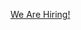 [We Are Hiring!](https://fuzzland.notion.site/We-Are-Hiring-af638527ff654395a950121a2f0809fc?pvs=4)
